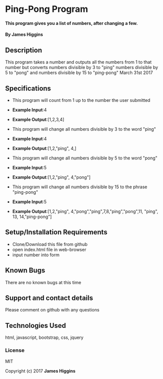 # Ping-Pong Program

#### This program gives you a list of numbers, after changing a few.

#### By James Higgins

## Description

This program takes a number and outputs all the numbers from 1  to that number but converts numbers divisible by 3 to "ping" numbers divisible by 5 to "pong" and numbers divisible by 15 to "ping-pong" March 31st 2017

## Specifications

*  This program will count from 1 up to the number the user submitted
  * **Example Input**:4
  * **Example Output**:[1,2,3,4]

*  This program will change all numbers divisible by 3 to the word "ping"
  * **Example Input**:4
  * **Example Output**:[1,2,"ping", 4,]
*  This program will change all numbers divisible by 5 to the word "pong"
  * **Example Input**:5
  * **Example Output**:[1,2,"ping", 4,"pong"]
*  This program will change all numbers divisible by 15 to the phrase "ping-pong"
  * **Example Input**:5
  * **Example Output**:[1,2,"ping", 4,"pong","ping",7,8,"ping","pong",11, "ping", 13, 14,"ping-pong"]


## Setup/Installation Requirements

* Clone/Download this file from github
* open index.html file in web-browser
* input number into form


## Known Bugs

There are no known bugs at this time

## Support and contact details

Please comment on github with any questions

## Technologies Used

html, javascript, bootstrap, css, jquery

### License

MIT

Copyright (c) 2017 **James Higgins**
